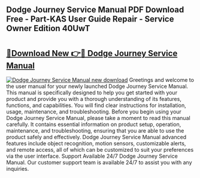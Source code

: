 ## Dodge Journey Service Manual PDF Download Free - Part-KAS User Guide Repair - Service Owner Edition 40UwT

# <h2><a href="http://bc43860.oget.top/?id=Dodge+Journey+Service+Manual">🔗Download New 👉🔴 Dodge Journey Service Manual</a></h2>

[![Dodge Journey Service Manual new download](https://i.imgur.com/5g1atiW.png)](http://bc43860.oget.top/?id=Dodge+Journey+Service+Manual)
Greetings and welcome to the user manual for your newly launched Dodge Journey Service Manual. This manual is specifically designed to help you get started with your product and provide you with a thorough understanding of its features, functions, and capabilities. You will find clear instructions for installation, usage, maintenance, and troubleshooting. Before you begin using your Dodge Journey Service Manual, please take a moment to read this manual carefully. It contains essential information on product setup, operation, maintenance, and troubleshooting, ensuring that you are able to use the product safely and effectively. Dodge Journey Service Manual advanced features include object recognition, motion sensors, customizable alerts, and remote access, all of which can be customized to suit your preferences via the user interface. Support Available 24/7 Dodge Journey Service Manual. Our customer support team is available 24/7 to assist you with any inquiries.
